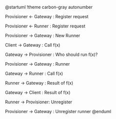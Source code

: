 @startuml
!theme carbon-gray
autonumber

Provisioner <- Gateway : Register request

Provisioner <- Runner : Register request

Provisioner -> Gateway : New Runner

Client -> Gateway : Call f(x)

Gateway -> Provisioner : Who should run f(x)?

Provisioner -> Gateway : Runner

Gateway -> Runner : Call f(x)

Runner -> Gateway : Result of f(x)

Gateway -> Client : Result of f(x)

Runner -> Provisioner: Unregister

Provisioner -> Gateway : Unregister runner
@enduml
